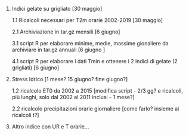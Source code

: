 1. Indici gelate su grigliato [30 maggio]

    1.1 Ricalcoli necessari per T2m orarie 2002-2019 [30 maggio]
  
    2.1 Archiviazione in tar.gz mensili [6 giugno]
  
    3.1 script R per elaborare minime, medie, massime gionaliere da archiviare in tar.gz annuali [6 giugno ]
  
    4.1 script R per elaborare i dati Tmin e ottenere i 2 indici di gelate (2 grigliati) [6 giugno]
  
  
  
2. Stress Idrico [1 mese? 15 giugno? fine giugno?]

     1.2 ricalcolo ET0 da 2002 a 2015 [modifica script - 2/3 gg? e ricalcoli, più lunghi, solo dal 2002 al 2011 inclusi - 1 mese?]
  
     2.2 ricalcolo precipitazioni orarie giornaliere [come farlo? insieme ai ricalcoli t?]
   
   
3. Altro indice con UR e T orarie...
